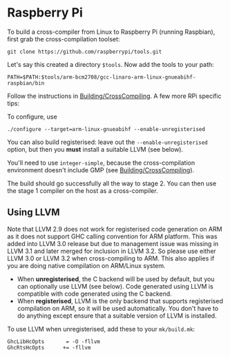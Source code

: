 # Raspberry Pi



To build a cross-compiler from Linux to Raspberry Pi (running Raspbian), first grab the cross-compilation toolset:


```wiki
git clone https://github.com/raspberrypi/tools.git
```


Let's say this created a directory `$tools`.  Now add the tools to your path:


```wiki
PATH=$PATH:$tools/arm-bcm2708/gcc-linaro-arm-linux-gnueabihf-raspbian/bin
```


Follow the instructions in [Building/CrossCompiling](building/cross-compiling).  A few more RPi specific tips:



To configure, use


```wiki
./configure --target=arm-linux-gnueabihf --enable-unregisterised
```


You can also build registerised: leave out the `--enable-unregisterised` option, but then you **must** install a suitable LLVM (see below).



You'll need to use `integer-simple`, because the cross-compilation environment doesn't include GMP (see [Building/CrossCompiling](building/cross-compiling)).



The build should go successfully all the way to stage 2.  You can then use the stage 1 compiler on the host as a cross-compiler.


## Using LLVM



Note that LLVM 2.9 does not work for registerised code generation on ARM as it does not support GHC calling convention for ARM platform. This was added into LLVM 3.0 release but due to management issue was missing in LLVM 3.1
and later merged for inclusion in LLVM 3.2. So please use either LLVM 3.0 or LLVM 3.2 when cross-compiling to ARM. This also applies if you are doing native compilation on ARM/Linux system.


- When **unregisterised**, the C backend will be used by default, but you can optionally use LLVM (see below).  Code generated using LLVM is compatible with code generated using the C backend.
- When **registerised**, LLVM is the only backend that supports registerised compilation on ARM, so it will be used automatically.  You don't have to do anything except ensure that a suitable version of LLVM is installed.


To use LLVM when unregisterised, add these to your `mk/build.mk`:


```wiki
GhcLibHcOpts       = -O -fllvm
GhcRtsHcOpts      += -fllvm
```